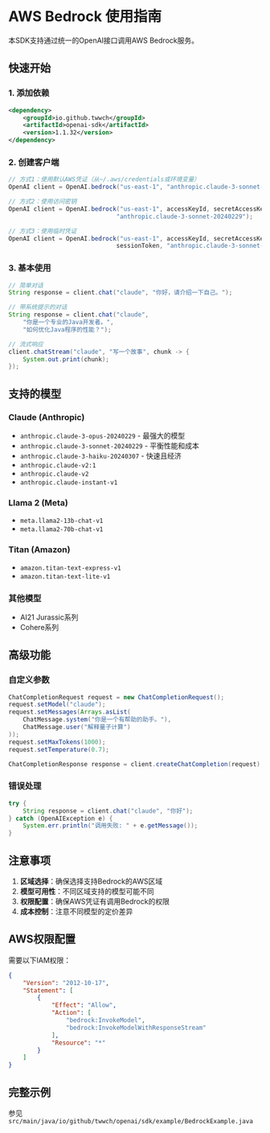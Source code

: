 # AWS Bedrock 使用指南

本SDK支持通过统一的OpenAI接口调用AWS Bedrock服务。

## 快速开始

### 1. 添加依赖

```xml
<dependency>
    <groupId>io.github.twwch</groupId>
    <artifactId>openai-sdk</artifactId>
    <version>1.1.32</version>
</dependency>
```

### 2. 创建客户端

```java
// 方式1：使用默认AWS凭证（从~/.aws/credentials或环境变量）
OpenAI client = OpenAI.bedrock("us-east-1", "anthropic.claude-3-sonnet-20240229");

// 方式2：使用访问密钥
OpenAI client = OpenAI.bedrock("us-east-1", accessKeyId, secretAccessKey, 
                              "anthropic.claude-3-sonnet-20240229");

// 方式3：使用临时凭证
OpenAI client = OpenAI.bedrock("us-east-1", accessKeyId, secretAccessKey, 
                              sessionToken, "anthropic.claude-3-sonnet-20240229");
```

### 3. 基本使用

```java
// 简单对话
String response = client.chat("claude", "你好，请介绍一下自己。");

// 带系统提示的对话
String response = client.chat("claude", 
    "你是一个专业的Java开发者。", 
    "如何优化Java程序的性能？");

// 流式响应
client.chatStream("claude", "写一个故事", chunk -> {
    System.out.print(chunk);
});
```

## 支持的模型

### Claude (Anthropic)
- `anthropic.claude-3-opus-20240229` - 最强大的模型
- `anthropic.claude-3-sonnet-20240229` - 平衡性能和成本
- `anthropic.claude-3-haiku-20240307` - 快速且经济
- `anthropic.claude-v2:1`
- `anthropic.claude-v2`
- `anthropic.claude-instant-v1`

### Llama 2 (Meta)
- `meta.llama2-13b-chat-v1`
- `meta.llama2-70b-chat-v1`

### Titan (Amazon)
- `amazon.titan-text-express-v1`
- `amazon.titan-text-lite-v1`

### 其他模型
- AI21 Jurassic系列
- Cohere系列

## 高级功能

### 自定义参数

```java
ChatCompletionRequest request = new ChatCompletionRequest();
request.setModel("claude");
request.setMessages(Arrays.asList(
    ChatMessage.system("你是一个有帮助的助手。"),
    ChatMessage.user("解释量子计算")
));
request.setMaxTokens(1000);
request.setTemperature(0.7);

ChatCompletionResponse response = client.createChatCompletion(request);
```

### 错误处理

```java
try {
    String response = client.chat("claude", "你好");
} catch (OpenAIException e) {
    System.err.println("调用失败: " + e.getMessage());
}
```

## 注意事项

1. **区域选择**：确保选择支持Bedrock的AWS区域
2. **模型可用性**：不同区域支持的模型可能不同
3. **权限配置**：确保AWS凭证有调用Bedrock的权限
4. **成本控制**：注意不同模型的定价差异

## AWS权限配置

需要以下IAM权限：

```json
{
    "Version": "2012-10-17",
    "Statement": [
        {
            "Effect": "Allow",
            "Action": [
                "bedrock:InvokeModel",
                "bedrock:InvokeModelWithResponseStream"
            ],
            "Resource": "*"
        }
    ]
}
```

## 完整示例

参见 `src/main/java/io/github/twwch/openai/sdk/example/BedrockExample.java`